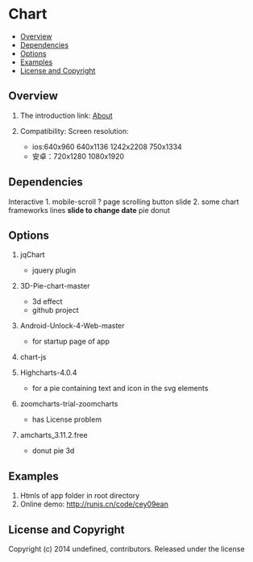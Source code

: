 # Chart

> 

* [Overview](#overview)
* [Dependencies](#dependencies)
* [Options](#options)
* [Examples](#examples)
* [License and Copyright](#license-and-copyright)


## Overview
1. The introduction link: 
[About](samples/app/intro-lineChart-no-interaction-jqChart.htm)

2. Compatibility:
Screen resolution:
    * ios:640x960 640x1136 1242x2208  750x1334
    * 安卓：720x1280  1080x1920
    


## Dependencies
Interactive
    1. mobile-scroll ?
        page scrolling
        button slide
    2. some chart frameworks
        lines
            <b>slide to change date</b>
        pie
        donut
    


## Options
1. jqChart
    * jquery plugin
    
2. 3D-Pie-chart-master
    * 3d effect
    * github project
    
3. Android-Unlock-4-Web-master
    * for startup page of app
    
4. chart-js

5. Highcharts-4.0.4
    * for a pie containing text and icon in the svg elements
    
6. zoomcharts-trial-zoomcharts
    * has License problem
    
7. amcharts_3.11.2.free
    * donut pie 3d
    


## Examples
1. Htmls of app folder in root directory
2. Online demo: http://runjs.cn/code/cey09ean


## License and Copyright
Copyright (c) 2014 undefined, contributors.
Released under the  license